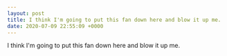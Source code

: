 ```yaml
---
layout: post
title: I think I'm going to put this fan down here and blow it up me.
date: 2020-07-09 22:55:09 +0000
---
```


I think I'm going to put this fan down here and blow it up me.

